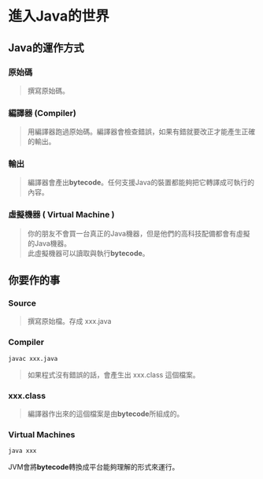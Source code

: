 #  進入Java的世界

## Java的運作方式

### 原始碼
> 撰寫原始碼。

### 編譯器 (Compiler)
> 用編譯器跑過原始碼。編譯器會檢查錯誤，如果有錯就要改正才能產生正確的輸出。

### 輸出
> 編譯器會產出**bytecode**。任何支援Java的裝置都能夠把它轉譯成可執行的內容。

### 虛擬機器 ( Virtual Machine )
> 你的朋友不會買一台真正的Java機器，但是他們的高科技配備都會有虛擬的Java機器。<br>
> 此虛擬機器可以讀取與執行**bytecode**。

## 你要作的事

### Source
> 撰寫原始檔。存成 xxx.java

### Compiler

```cmd
javac xxx.java
```

> 如果程式沒有錯誤的話，會產生出 xxx.class 這個檔案。

### xxx.class
> 編譯器作出來的這個檔案是由**bytecode**所組成的。

### Virtual Machines

```cmd
java xxx
```

JVM會將**bytecode**轉換成平台能夠理解的形式來運行。